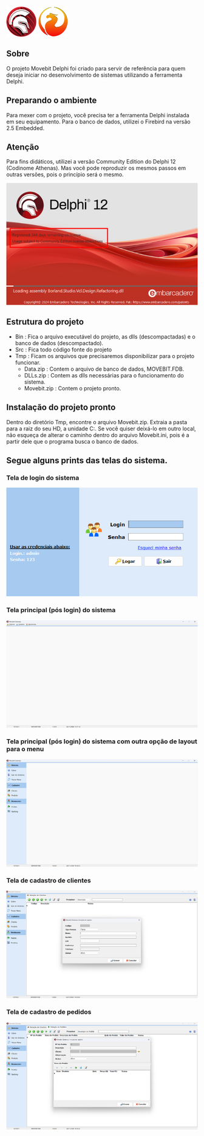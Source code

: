 <img src="prints/delphi.png" width="79px" height="79px" alt="Logotipo do Delphi"> <img src="prints/firebird.png" width="79px" height="79px" alt="Logotipo do firebird">

## Sobre
O projeto Movebit Delphi foi criado para servir de referência para quem deseja iniciar no desenvolvimento de sistemas utilizando a ferramenta Delphi.

## Preparando o ambiente
Para mexer com o projeto, você precisa ter a ferramenta Delphi instalada em seu equipamento. Para o banco de dados, utilizei o Firebird na versão 2.5 Embedded.

## Atenção
Para fins didáticos, utilizei a versão Community Edition do Delphi 12 (Codinome Athenas). 
Mas você pode reproduzir os mesmos passos em outras versões, pois o princípio será o mesmo.

<img src="prints/print001.png">

## Estrutura do projeto
- Bin : Fica o arquivo executável do projeto, as dlls (descompactadas) e o banco de dados (descompactado).
- Src : Fica todo código fonte do projeto
- Tmp : Ficam os arquivos que precisaremos disponibilizar para o projeto funcionar.
  - Data.zip : Contem o arquivo de banco de dados, MOVEBIT.FDB.
  - DLLs.zip : Contem as dlls necessárias para o funcionamento do sistema.
  - Movebit.zip : Contem o projeto pronto.
  
## Instalação do projeto pronto
Dentro do diretório Tmp, encontre o arquivo Movebit.zip. Extraia a pasta para a raiz do seu HD, a unidade C:\. Se você quiser deixá-lo em outro local, não esqueça de alterar o caminho
dentro do arquivo Movebit.ini, pois é a partir dele que o programa busca o banco de dados.

## Segue alguns prints das telas do sistema.

### Tela de login do sistema

<img src="prints/print002.png">

### Tela principal (pós login) do sistema

<img src="prints/print003.png">

### Tela principal (pós login) do sistema com outra opção de layout para o menu

<img src="prints/print004.png">

### Tela de cadastro de clientes

<img src="prints/print005.png">

### Tela de cadastro de pedidos

<img src="prints/print006.png">
